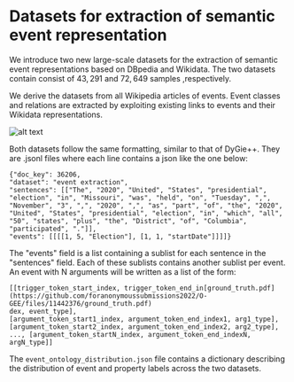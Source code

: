 # Datasets for extraction of semantic event representation

We introduce two new large-scale datasets for the extraction of semantic event representations based on DBpedia and Wikidata. The two datasets contain consist of $43,291$ and $72,649$ samples ,respectively.

We derive the datasets from all Wikipedia articles of events. Event classes and relations are extracted by exploiting existing links to events and their Wikidata representations. 

![alt text](https://github.com/foranonymoussubmissions2022/O-GEE/blob/main/test/datasets/groundtruth.png?raw=true)


Both datasets follow the same formatting, similar to that of DyGie++. They are .jsonl files where each line contains a json like the one below:
```
{"doc_key": 36206, 
"dataset": "event extraction", 
"sentences": [["The", "2020", "United", "States", "presidential", "election", "in", "Missouri", "was", "held", "on", "Tuesday", ",", "November", "3", ",", "2020", ",", "as", "part", "of", "the", "2020", "United", "States", "presidential", "election", "in", "which", "all", "50", "states", "plus", "the", "District", "of", "Columbia", "participated", "."]],
"events": [[[[1, 5, "Election"], [1, 1, "startDate"]]]]}
```
The "events" field is a list containing a sublist for each sentence in the "sentences" field. Each of these sublists contains another sublist per event.
An event with N arguments will be written as a list of the form:
  ```
[[trigger_token_start_index, trigger_token_end_in[ground_truth.pdf](https://github.com/foranonymoussubmissions2022/O-GEE/files/11442376/ground_truth.pdf)
dex, event_type], 
[argument_token_start1_index, argument_token_end_index1, arg1_type], 
[argument_token_start2_index, argument_token_end_index2, arg2_type], 
..., [argument_token_startN_index, argument_token_end_indexN, argN_type]]
```


The   ```event_ontology_distribution.json``` file contains a dictionary describing the distribution of  event and property labels across the two datasets.

